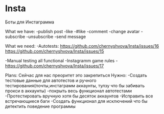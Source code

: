 # Insta

Боты для Инстаграмма

What we have:
-publish post
-like
-#like
-comment
-change avatar
-subscribe
-unsubscribe
-send message

What we need:
-Autotests:
https://github.com/chernyshvova/Insta/issues/16
https://github.com/chernyshvova/Insta/issues/15

-Manual testing all functional
-Instagramm game rules - https://github.com/chernyshvova/Insta/issues/17

Plans:
Сейчас для нас преоритет это закрепиться
Нужно:
-Создать тестовые данные для автотестов и ручного тестирования(почты,инстаграмм аккаунты, тулзу что бы забивать прокси в аккаунты)
-покрыть весь функционал автотестами
-Протестировать вручную хотя бы десяток аккаунтов
-Исправить все встречающиеся баги
-Создать функционал для исключений что бы детектить поведение программы
